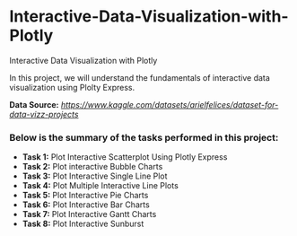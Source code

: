 # Interactive-Data-Visualization-with-Plotly
Interactive Data Visualization with Plotly


In this project, we will understand the fundamentals of interactive data visualization using Plolty Express.

 __Data Source:__ *https://www.kaggle.com/datasets/arielfelices/dataset-for-data-vizz-projects*

### Below is the summary of the tasks performed in this project:
- __Task 1:__ Plot Interactive Scatterplot Using Plotly Express
- __Task 2:__ Plot interactive Bubble Charts
- __Task 3:__ Plot Interactive Single Line Plot
- __Task 4:__ Plot Multiple Interactive Line Plots
- __Task 5:__ Plot Interactive Pie Charts
- __Task 6:__ Plot Interactive Bar Charts
- __Task 7:__ Plot Interactive Gantt Charts
- __Task 8:__ Plot Interactive Sunburst

